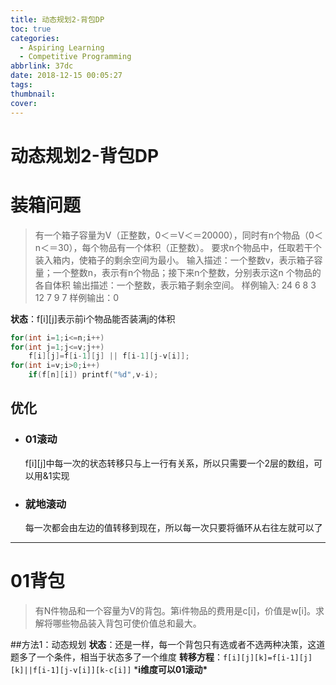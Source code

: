 ```yaml
---
title: 动态规划2-背包DP
toc: true
categories:
  - Aspiring Learning
  - Competitive Programming
abbrlink: 37dc
date: 2018-12-15 00:05:27
tags:
thumbnail:
cover:
---
```


# 动态规划2-背包DP

# 装箱问题

> 有一个箱子容量为V（正整数，0＜＝V＜＝20000），同时有n个物品（0＜n＜＝30），每个物品有一个体积（正整数）。
> 要求n个物品中，任取若干个装入箱内，使箱子的剩余空间为最小。
> 输入描述：一个整数v，表示箱子容量；一个整数n，表示有n个物品；接下来n个整数，分别表示这n 个物品的各自体积
> 输出描述：一个整数，表示箱子剩余空间。
> 样例输入: 24 6
> ​ 8 3 12 7 9 7
> 样例输出：0



**状态**：f[i][j]表示前i个物品能否装满j的体积

```C++
for(int i=1;i<=n;i++)
for(int j=1;j<=v;j++)
    f[i][j]=f[i-1][j] || f[i-1][j-v[i]];
for(int i=v;i>0;i++)
    if(f[n][i]) printf("%d",v-i);
```

## 优化

- ### 01滚动

  f[i][j]中每一次的状态转移只与上一行有关系，所以只需要一个2层的数组，可以用&1实现

- ### 就地滚动

  每一次都会由左边的值转移到现在，所以每一次只要将循环从右往左就可以了

------

# 01背包

> 有N件物品和一个容量为V的背包。第i件物品的费用是c[i]，价值是w[i]。求解将哪些物品装入背包可使价值总和最大。

\##方法1：动态规划
**状态**：还是一样，每一个背包只有选或者不选两种决策，这道题多了一个条件，相当于状态多了一个维度
**转移方程**：`f[i][j][k]=f[i-1][j][k]||f[i-1][j-v[i]][k-c[i]]`
***i维度可以01滚动\***